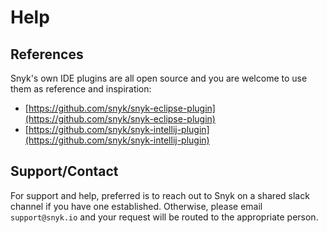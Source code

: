 # Help

## References <a href="a693dbb5-063c-46d4-9b4e-d21e73b1e485" id="a693dbb5-063c-46d4-9b4e-d21e73b1e485"></a>

Snyk's own IDE plugins are all open source and you are welcome to use them as reference and inspiration:

* [https://github.com/snyk/snyk-eclipse-plugin](https://github.com/snyk/snyk-eclipse-plugin)
* [https://github.com/snyk/snyk-intellij-plugin](https://github.com/snyk/snyk-intellij-plugin)

## Support/Contact <a href="6ac05ce6-c7ad-4802-92fd-fea169b32956" id="6ac05ce6-c7ad-4802-92fd-fea169b32956"></a>

For support and help, preferred is to reach out to Snyk on a shared slack channel if you have one established. Otherwise, please email `support@snyk.io` and your request will be routed to the appropriate person.
